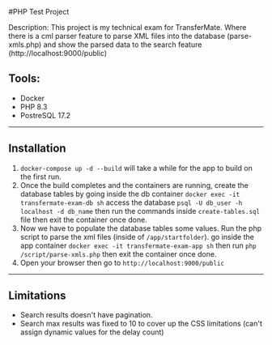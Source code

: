 #PHP Test Project

Description: This project is my technical exam for TransferMate. Where there is a cml parser feature to parse XML files into the database (parse-xmls.php) and show the parsed data to the search feature (http://localhost:9000/public)

## Tools:
- Docker
- PHP 8.3
- PostreSQL 17.2

---

## Installation
1. `docker-compose up -d --build` will take a while for the app to build on the first run.
2. Once the build completes and the containers are running, create the database tables by going inside the db container `docker exec -it transfermate-exam-db sh` access the database `psql -U db_user -h localhost -d db_name` then run the commands inside `create-tables.sql` file then exit the container once done.
3. Now we have to populate the database tables some values. Run the php script to parse the xml files (inside of `/app/startfolder`). go inside the app container `docker exec -it transfermate-exam-app sh` then run `php /script/parse-xmls.php` then exit the container once done.
4. Open your browser then go to `http://localhost:9000/public`

--- 

## Limitations
* Search results doesn't have pagination.
* Search max results was fixed to 10 to cover up the CSS limitations (can't assign dynamic values for the delay count)
